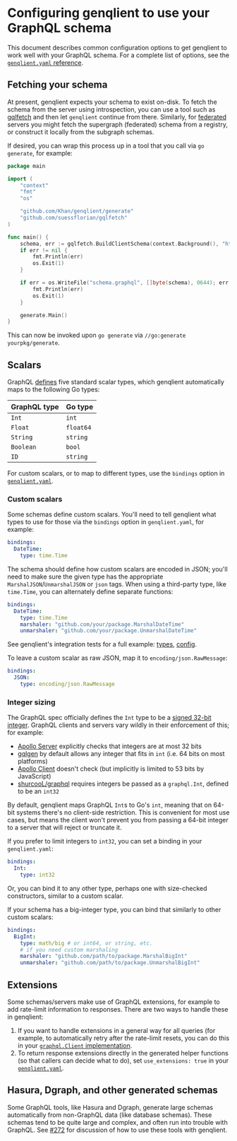 # Configuring genqlient to use your GraphQL schema

This document describes common configuration options to get genqlient to work well with your GraphQL schema. For a complete list of options, see the [`genqlient.yaml` reference](genqlient.yaml).

## Fetching your schema

At present, genqlient expects your schema to exist on-disk. To fetch the schema from the server using introspection, you can use a tool such as [gqlfetch] and then let `genqlient` continue from there. Similarly, for [federated] servers you might fetch the supergraph (federated) schema from a registry, or construct it locally from the subgraph schemas.

[gqlfetch]: https://github.com/suessflorian/gqlfetch
[federated]: https://www.apollographql.com/docs/federation/

If desired, you can wrap this process up in a tool that you call via `go generate`, for example:

```go
package main

import (
	"context"
	"fmt"
	"os"

	"github.com/Khan/genqlient/generate"
	"github.com/suessflorian/gqlfetch"
)

func main() {
	schema, err := gqlfetch.BuildClientSchema(context.Background(), "http://localhost:8080/query")
	if err != nil {
		fmt.Println(err)
		os.Exit(1)
	}

	if err = os.WriteFile("schema.graphql", []byte(schema), 0644); err != nil {
		fmt.Println(err)
		os.Exit(1)
	}

	generate.Main()
}
```

This can now be invoked upon `go generate` via `//go:generate yourpkg/generate`.

## Scalars

GraphQL [defines][spec#scalar] five standard scalar types, which genqlient automatically maps to the following Go types:

| GraphQL type | Go type   |
|--------------|-----------|
| `Int`        | `int`     |
| `Float`      | `float64` |
| `String`     | `string`  |
| `Boolean`    | `bool`    |
| `ID`         | `string`  |

For custom scalars, or to map to different types, use the `bindings` option in [`genqlient.yaml`](genqlient.yaml).

[spec#scalar]: https://spec.graphql.org/draft/#sec-Scalars

### Custom scalars

Some schemas define custom scalars. You'll need to tell genqlient what types to use for those via the `bindings` option in `genqlient.yaml`, for example:

```yaml
bindings:
  DateTime:
    type: time.Time
```

The schema should define how custom scalars are encoded in JSON; you'll need to make sure the given type has the appropriate `MarshalJSON`/`UnmarshalJSON` or `json` tags. When using a third-party type, like `time.Time`, you can alternately define separate functions:

```yaml
bindings:
  DateTime:
    type: time.Time
    marshaler: "github.com/your/package.MarshalDateTime"
    unmarshaler: "github.com/your/package.UnmarshalDateTime"
```

See genqlient's integration tests for a full example: [types](../internal/testutil/types.go), [config](../internal/integration/genqlient.yaml).

To leave a custom scalar as raw JSON, map it to `encoding/json.RawMessage`:

```yaml
bindings:
  JSON:
    type: encoding/json.RawMessage
```

### Integer sizing


The GraphQL spec officially defines the `Int` type to be a [signed 32-bit integer](https://spec.graphql.org/draft/#sec-Int).  GraphQL clients and servers vary wildly in their enforcement of this; for example:
- [Apollo Server](https://github.com/apollographql/apollo-server/) explicitly checks that integers are at most 32 bits
- [gqlgen](https://github.com/99designs/gqlgen) by default allows any integer that fits in `int` (i.e. 64 bits on most platforms)
- [Apollo Client](https://github.com/apollographql/apollo-client) doesn't check (but implicitly is limited to 53 bits by JavaScript)
- [shurcooL/graphql](https://github.com/shurcooL/graphql) requires integers be passed as a `graphql.Int`, defined to be an `int32`

By default, genqlient maps GraphQL `Int`s to Go's `int`, meaning that on 64-bit systems there's no client-side restriction. This is convenient for most use cases, but means the client won't prevent you from passing a 64-bit integer to a server that will reject or truncate it.

If you prefer to limit integers to `int32`, you can set a binding in your `genqlient.yaml`:

```yaml
bindings:
  Int:
    type: int32
```

Or, you can bind it to any other type, perhaps one with size-checked constructors, similar to a custom scalar.

If your schema has a big-integer type, you can bind that similarly to other custom scalars:
```yaml
bindings:
  BigInt:
    type: math/big # or int64, or string, etc.
    # if you need custom marshaling
    marshaler: "github.com/path/to/package.MarshalBigInt"
    unmarshaler: "github.com/path/to/package.UnmarshalBigInt"
```

## Extensions

Some schemas/servers make use of GraphQL extensions, for example to add rate-limit information to responses. There are two ways to handle these in genqlient:

1. If you want to handle extensions in a general way for all queries (for example, to automatically retry after the rate-limit resets, you can do this in your [`graphql.Client` implementation](client_config.md#custom-clients).
2. To return response extensions directly in the generated helper functions (so that callers can decide what to do), set `use_extensions: true` in your [`genqlient.yaml`](genqlient.yaml).

## Hasura, Dgraph, and other generated schemas

Some GraphQL tools, like Hasura and Dgraph, generate large schemas automatically from non-GraphQL data (like database schemas). These schemas tend to be quite large and complex, and often run into trouble with GraphQL. See [#272](https://github.com/Khan/genqlient/issues/272) for discussion of how to use these tools with genqlient.
